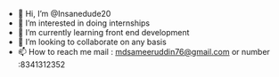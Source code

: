 - 👋 Hi, I’m @Insanedude20
- 👀 I’m interested in doing internships
- 🌱 I’m currently learning front end development
- 💞️ I’m looking to collaborate on any basis
- 📫 How to reach me mail : mdsameeruddin76@gmail.com or number :8341312352

<!---
Insanedude20/Insanedude20 is a ✨ special ✨ repository because its `README.md` (this file) appears on your GitHub profile.
You can click the Preview link to take a look at your changes.
--->
